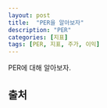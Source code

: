 ```yaml
---
layout: post
title:  "PER을 알아보자"
description: "PER"
categories: [지표]
tags: [PER, 지표, 주가, 이익]
---
```


PER에 대해 알아보자.


## 출처

[]()
